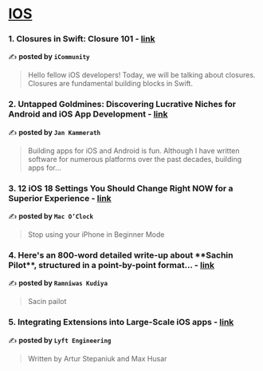 
<h1><a href=https://medium.com/tag/ios/recommended target="_blank" rel="noopener noreferrer">IOS</a></h1>
<h3>1. Closures in Swift: Closure 101 - <a href="https://medium.com/icommunity/closures-in-swift-closure-101-9af88908e604" target="_blank" rel="noopener noreferrer">link</a></h3>

✍️ **posted by `iCommunity`**

<blockquote>Hello fellow iOS developers! Today, we will be talking about closures. Closures are fundamental building blocks in Swift.</blockquote>

<h3>2. Untapped Goldmines: Discovering Lucrative Niches for Android and iOS App Development - <a href="https://medium.com/@jankammerath/untapped-goldmines-discovering-lucrative-niches-for-android-and-ios-app-development-ac7b073abcfd" target="_blank" rel="noopener noreferrer">link</a></h3>

✍️ **posted by `Jan Kammerath`**

<blockquote>Building apps for iOS and Android is fun. Although I have written software for numerous platforms over the past decades, building apps for…</blockquote>

<h3>3. 12 iOS 18 Settings You Should Change Right NOW for a Superior Experience - <a href="https://medium.com/macoclock/12-ios-18-settings-you-should-change-right-now-for-a-superior-experience-1994d847fcce" target="_blank" rel="noopener noreferrer">link</a></h3>

✍️ **posted by `Mac O’Clock`**

<blockquote>Stop using your iPhone in Beginner Mode</blockquote>

<h3>4. Here's an 800-word detailed write-up about **Sachin Pilot**, structured in a point-by-point format… - <a href="https://medium.com/@ramniwaskudiya23/heres-an-800-word-detailed-write-up-about-sachin-pilot-structured-in-a-point-by-point-format-66d1f8f5ece8" target="_blank" rel="noopener noreferrer">link</a></h3>

✍️ **posted by `Ramniwas Kudiya`**

<blockquote>Sacin pailot</blockquote>

<h3>5. Integrating Extensions into Large-Scale iOS apps - <a href="https://medium.com/lyft-engineering/integrating-extensions-into-large-scale-ios-apps-8f15dc5f3be9" target="_blank" rel="noopener noreferrer">link</a></h3>

✍️ **posted by `Lyft Engineering`**

<blockquote>Written by Artur Stepaniuk and Max Husar</blockquote>

